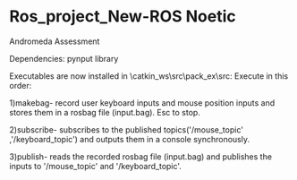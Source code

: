 # Ros_project_New-ROS Noetic
Andromeda Assessment 

Dependencies:
pynput library

Executables are now installed in \catkin_ws\src\pack_ex\src:
Execute in this order:

1)makebag- record user keyboard inputs and mouse position inputs and stores them in a rosbag file (input.bag). Esc to stop.

2)subscribe- subscribes to the published topics('/mouse_topic' ,'/keyboard_topic') and outputs them in a console synchronously.

3)publish- reads the recorded rosbag file (input.bag) and publishes the inputs to '/mouse_topic' and '/keyboard_topic'.
